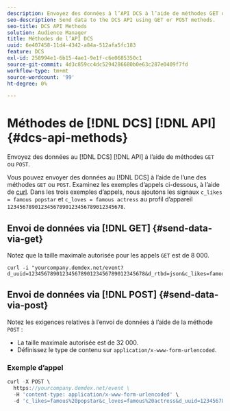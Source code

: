 ```yaml
---
description: Envoyez des données à l’API DCS à l’aide de méthodes GET ou POST.
seo-description: Send data to the DCS API using GET or POST methods.
seo-title: DCS API Methods
solution: Audience Manager
title: Méthodes de l’API DCS
uuid: 6e407458-11d4-4342-a84a-512afa5fc183
feature: DCS
exl-id: 258994e1-6b15-4ae1-9e1f-c6e0685350c1
source-git-commit: 4d3c859cc4dc5294286680b0e63c287e0409f7fd
workflow-type: tm+mt
source-wordcount: '99'
ht-degree: 0%

---
```


# Méthodes de [!DNL DCS] [!DNL API] {#dcs-api-methods}

Envoyez des données au [!DNL DCS] [!DNL API] à l’aide de méthodes `GET` ou `POST`.

Vous pouvez envoyer des données au [!DNL DCS] à l’aide de l’une des méthodes `GET` ou `POST`. Examinez les exemples d’appels ci-dessous, à l’aide de [curl](https://curl.haxx.se/). Dans les trois exemples d’appels, nous ajoutons les signaux `c_likes = famous popstar` et `c_loves = famous actress` au profil d’appareil `12345678901234567890123456789012345678`.

## Envoi de données via [!DNL GET] {#send-data-via-get}

Notez que la taille maximale autorisée pour les appels `GET` est de 8 000.

```
curl -i "yourcompany.demdex.net/event?d_uuid=12345678901234567890123456789012345678&d_rtbd=json&c_likes=famous%20popstar&c_loves=famous%20actress"
```

## Envoi de données via [!DNL POST] {#send-data-via-post}

Notez les exigences relatives à l’envoi de données à l’aide de la méthode `POST` :

* La taille maximale autorisée est de 32 000.
* Définissez le type de contenu sur `application/x-www-form-urlencoded`.

### Exemple d’appel

```js
curl -X POST \
  https://yourcompany.demdex.net/event \
  -H 'content-type: application/x-www-form-urlencoded' \
  -d 'c_likes=famous%20popstar&c_loves=famous%20actress&d_uuid=12345678901234567890123456789012345678'
```

